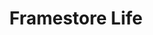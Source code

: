 ---
title: Framestore Life
reverse: true
order: 3

img_url_mobile: /assets/img/framestore-mobile.jpg
img_desktop_alt: Picture of the framestore life page on a smartphone

img_url_desktop: /assets/img/framestore-desktop.jpg
img_desktop_alt: Picture of the framestore life page on a desktop

live_url: https://www.framestore.com/life?language=en
button_label: View live site

layout: project
include: project-preview.html
---